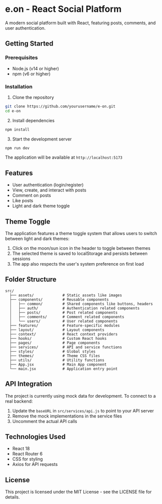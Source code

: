 # e.on - React Social Platform

A modern social platform built with React, featuring posts, comments, and user authentication.

## Getting Started

### Prerequisites

- Node.js (v14 or higher)
- npm (v6 or higher)

### Installation

1. Clone the repository
```bash
git clone https://github.com/yourusername/e-on.git
cd e-on
```

2. Install dependencies
```bash
npm install
```

3. Start the development server
```bash
npm run dev
```

The application will be available at `http://localhost:5173`

## Features

- User authentication (login/register)
- View, create, and interact with posts
- Comment on posts
- Like posts
- Light and dark theme toggle

## Theme Toggle

The application features a theme toggle system that allows users to switch between light and dark themes:

1. Click on the moon/sun icon in the header to toggle between themes
2. The selected theme is saved to localStorage and persists between sessions
3. The app also respects the user's system preference on first load

## Folder Structure

```
src/
  ├── assets/             # Static assets like images
  ├── components/         # Reusable components
  │   ├── common/         # Shared components like buttons, headers
  │   ├── auth/           # Authentication related components
  │   ├── posts/          # Post related components
  │   ├── comments/       # Comment related components
  │   └── users/          # User related components
  ├── features/           # Feature-specific modules
  ├── layout/             # Layout components
  ├── context/            # React context providers
  ├── hooks/              # Custom React hooks
  ├── pages/              # Page components
  ├── services/           # API and service functions
  ├── styles/             # Global styles
  ├── themes/             # Theme CSS files
  ├── utils/              # Utility functions
  ├── App.jsx             # Main App component
  └── main.jsx            # Application entry point
```

## API Integration

The project is currently using mock data for development. To connect to a real backend:

1. Update the `baseURL` in `src/services/api.js` to point to your API server
2. Remove the mock implementations in the service files
3. Uncomment the actual API calls

## Technologies Used

- React 18
- React Router 6
- CSS for styling
- Axios for API requests

## License

This project is licensed under the MIT License - see the LICENSE file for details.